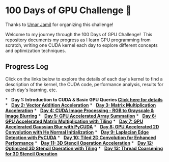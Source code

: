 # 100 Days of GPU Challenge 🚀

Thanks to [Umar Jamil](https://github.com/hkproj/100-days-of-gpu) for organizing this challenge!

Welcome to my journey through the 100 Days of GPU Challenge!  This repository documents my progress as I learn GPU programming from scratch, writing one CUDA kernel each day to explore different concepts and optimization techniques.

## Progress Log

Click on the links below to explore the details of each day's kernel to find a description of the kernel, the CUDA code, performance analysis, results for each day's learning, etc.

*   **Day 1: Introduction to CUDA & Basic GPU Queries [Click here for details](./day1)**
*   **[Day 2: Vector Addition Acceleration](./day2)**
*   **[Day 3: Matrix Multiplication Acceleration](./day3)**
*   **[Day 4: CUDA Image Processing - RGB to Grayscale & Image Blurring](./day4)**
*   **[Day 5: GPU Accelerated Array Summation](./day5)**
*   **[Day 6: GPU Accelerated Matrix Multiplication with Tiling](./day6)**
*   **[Day 7: GPU Accelerated Gaussian Blur with PyCUDA](./day7)**
*   **[Day 8: GPU Accelerated 2D Convolution with He Normal Initialization](./day8)**
*   **[Day 9: Laplacian Edge Detection with PyCUDA](./day9)**
*   **[Day 10: Tiled 2D Convolution for Enhanced Performance](./day10)**
*   **[Day 11: 3D Stencil Operation Acceleration](./day11)**
*   **[Day 12: Optimized 3D Stencil Operation with Tiling](./day12)**
*   **[Day 13: Thread Coarsening for 3D Stencil Operation](./day13)**
